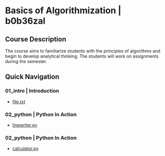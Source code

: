 # Basics of Algorithmization | b0b36zal

## Course Description

The course aims to familiarize students with the principles of algorithms and begin to develop analytical thinking. The students will work on assignments during the semester.

## Quick Navigation

### 01_intro | Introduction

- [file.txt](https://github.com/lubiku35/b0b36zal/blob/main/01_intro/file.txt)

### 02_python | Python In Action

- [linewriter.py](https://github.com/lubiku35/b0b36zal/blob/main/02_python/linewriter.py)

### 02_python | Python In Action

- [calculator.py](https://github.com/lubiku35/b0b36zal/blob/main/03_calc/calculator.py)